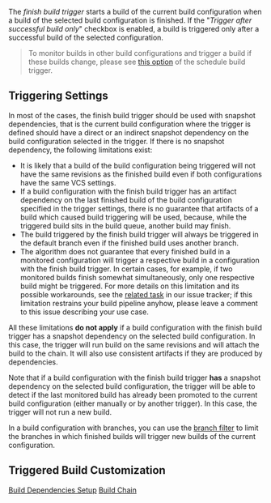 [//]: # (title: Configuring Finish Build Trigger)
[//]: # (auxiliary-id: Configuring Finish Build Trigger)

The _finish build trigger_ starts a build of the current build configuration when a build of the selected build configuration is finished. If the "_Trigger after successful build only_" checkbox is enabled, a build is triggered only after a successful build of the selected configuration.

>To monitor builds in other build configurations and trigger a build if these builds change, please see [this option](configuring-schedule-triggers.md#Build+Changes) of the schedule build trigger.

## Triggering Settings

In most of the cases, the finish build trigger should be used with snapshot dependencies, that is the current build configuration where the trigger is defined should have a direct or an indirect snapshot dependency on the build configuration selected in the trigger. If there is no snapshot dependency, the following limitations exist:
* It is likely that a build of the build configuration being triggered will not have the same revisions as the finished build even if both configurations have the same VCS settings.
* If a build configuration with the finish build trigger has an artifact dependency on the last finished build of the build configuration specified in the trigger settings, there is no guarantee that artifacts of a build which caused build triggering will be used, because, while the triggered build sits in the build queue, another build may finish.
* The build triggered by the finish build trigger will always be triggered in the default branch even if the finished build uses another branch.
* The algorithm does not guarantee that every finished build in a monitored configuration will trigger a respective build in a configuration with the finish build trigger. In certain cases, for example, if two monitored builds finish somewhat simultaneously, only one respective build might be triggered. For more details on this limitation and its possible workarounds, see the [related task](https://youtrack.jetbrains.com/issue/TW-19836) in our issue tracker; if this limitation restrains your build pipeline anyhow, please leave a comment to this issue describing your use case.

All these limitations __do not apply__ if a build configuration with the finish build trigger has a snapshot dependency on the selected build configuration. In this case, the trigger will run build on the same revisions and will attach the build to the chain. It will also use consistent artifacts if they are produced by dependencies.

Note that if a build configuration with the finish build trigger __has__ a snapshot dependency on the selected build configuration, the trigger will be able to detect if the last monitored build has already been promoted to the current build configuration (either manually or by another trigger). In this case, the trigger will not run a new build.

In a build configuration with branches, you can use the [branch filter](branch-filter.md) to limit the branches in which finished builds will trigger new builds of the current configuration.

## Triggered Build Customization

<include src="configuring-vcs-triggers.md" include-id="triggered-build-customization"/>

<seealso>
        <category ref="admin-guide">
            <a href="build-dependencies-setup.md">Build Dependencies Setup</a>
        </category>
        <category ref="concepts">
            <a href="build-chain.md">Build Chain</a>
        </category>
</seealso>